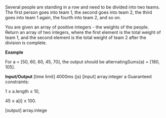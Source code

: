 Several people are standing in a row and need to be divided into two teams. The first person goes into team 1, the second goes into team 2, the third goes into team 1 again, the fourth into team 2, and so on.

You are given an array of positive integers - the weights of the people. Return an array of two integers, where the first element is the total weight of team 1, and the second element is the total weight of team 2 after the division is complete.

**Example**

For a = [50, 60, 60, 45, 70], the output should be alternatingSums(a) = [180, 105].

**Input/Output**
[time limit] 4000ms (js)
[input] array.integer a
Guaranteed constraints:

1 ≤ a.length ≤ 10,

45 ≤ a[i] ≤ 100.

[output] array.intege